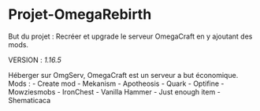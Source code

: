 # Projet-OmegaRebirth


But du projet : Recréer et upgrade le serveur OmegaCraft en y ajoutant des mods.

VERSION : *1.16.5*

Héberger sur OmgServ, OmegaCraft est un serveur a but économique.
Mods : 
    - Create mod
    - Mekanism
    - Apotheosis
    - Quark
    - Optifine
    - Mowziesmobs
    - IronChest
    - Vanilla Hammer
    - Just enough item
    - Shematicaca
